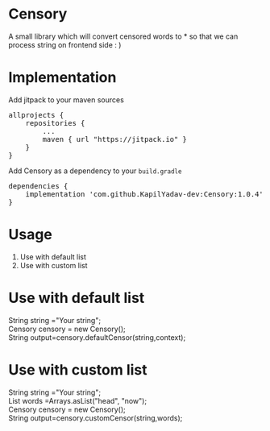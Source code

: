 # Censory

A small library which will convert censored words to * so that we can process string on frontend side : )
# Implementation
<p>Add jitpack to your maven sources</p>
<div class="highlight highlight-source-groovy"><pre>allprojects {
    repositories {
        <span class="pl-k">..</span>.
        maven { url <span class="pl-s"><span class="pl-pds">"</span>https://jitpack.io<span class="pl-pds">"</span></span> }
    }
}</pre></div>
<p>Add Censory as a dependency to your <code>build.gradle</code></p>
<div class="highlight highlight-source-groovy"><pre>dependencies {
    implementation <span class="pl-s"><span class="pl-pds">'</span>com.github.KapilYadav-dev:Censory:1.0.4<span class="pl-pds">'</span></span>
}</pre></div>


# Usage
1) Use with default list 
2) Use with custom list

# Use with default list
String string ="Your string";<br />
Censory censory = new Censory();<br />
String output=censory.defaultCensor(string,context);<br />

# Use with custom list
String string ="Your string";<br />
List<String> words =Arrays.asList("head", "now");<br />
Censory censory = new Censory();<br />
String output=censory.customCensor(string,words);<br />
